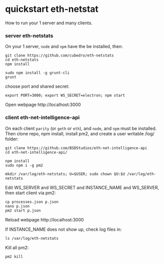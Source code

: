 # quickstart eth-netstat 
How to run your 1 server and many clients.

### server eth-netstats
On your 1 server, `node` and `npm` have the be installed, then:

```
git clone https://github.com/cubedro/eth-netstats
cd eth-netstats
npm install

sudo npm install -g grunt-cli
grunt
```

choose port and shared secret:
```
export PORT=3000; export WS_SECRET=electron; npm start
```

Open webpage http://localhost:3000

### client eth-net-intelligence-api
On each client `parity` (or `geth` or `eth`), and `node`, and `npm` must be installed. Then clone repo, npm install, install pm2, and create a user writable /log/ folder:

```
git clone https://github.com/BSDStudios/eth-net-intelligence-api
cd eth-net-intelligence-api/

npm install
sudo npm i -g pm2

mkdir /var/log/eth-netstats; U=$USER; sudo chown $U:$U /var/log/eth-netstats
```

Edit WS_SERVER and WS_SECRET and INSTANCE_NAME and WS_SERVER, then start client via pm2:

```
cp processes.json p.json
nano p.json 
pm2 start p.json 
```

Reload webpage http://localhost:3000  


If INSTANCE_NAME does not show up, check log files in:

```
ls /var/log/eth-netstats
```

Kill all pm2:
```
pm2 kill
```


